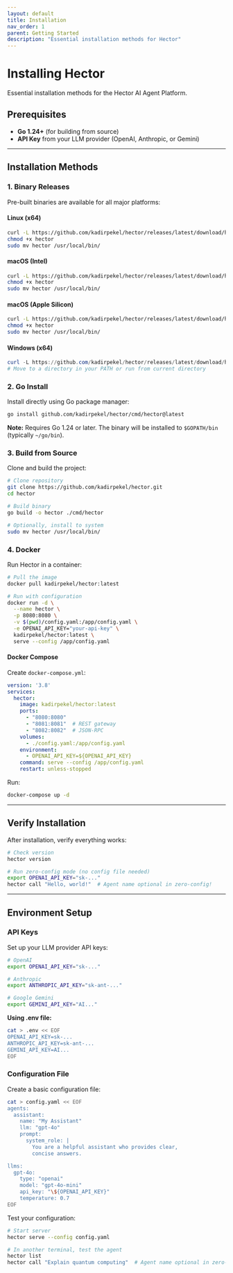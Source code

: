 ```yaml
---
layout: default
title: Installation
nav_order: 1
parent: Getting Started
description: "Essential installation methods for Hector"
---
```


# Installing Hector

Essential installation methods for the Hector AI Agent Platform.

## Prerequisites

- **Go 1.24+** (for building from source)
- **API Key** from your LLM provider (OpenAI, Anthropic, or Gemini)

---

## Installation Methods

### 1. Binary Releases

Pre-built binaries are available for all major platforms:

#### Linux (x64)
```bash
curl -L https://github.com/kadirpekel/hector/releases/latest/download/hector-linux-amd64 -o hector
chmod +x hector
sudo mv hector /usr/local/bin/
```

#### macOS (Intel)
```bash
curl -L https://github.com/kadirpekel/hector/releases/latest/download/hector-darwin-amd64 -o hector
chmod +x hector
sudo mv hector /usr/local/bin/
```

#### macOS (Apple Silicon)
```bash
curl -L https://github.com/kadirpekel/hector/releases/latest/download/hector-darwin-arm64 -o hector
chmod +x hector
sudo mv hector /usr/local/bin/
```

#### Windows (x64)
```powershell
curl -L https://github.com/kadirpekel/hector/releases/latest/download/hector-windows-amd64.exe -o hector.exe
# Move to a directory in your PATH or run from current directory
```

### 2. Go Install

Install directly using Go package manager:

```bash
go install github.com/kadirpekel/hector/cmd/hector@latest
```

**Note:** Requires Go 1.24 or later. The binary will be installed to `$GOPATH/bin` (typically `~/go/bin`).

### 3. Build from Source

Clone and build the project:

```bash
# Clone repository
git clone https://github.com/kadirpekel/hector.git
cd hector

# Build binary
go build -o hector ./cmd/hector

# Optionally, install to system
sudo mv hector /usr/local/bin/
```

### 4. Docker

Run Hector in a container:

```bash
# Pull the image
docker pull kadirpekel/hector:latest

# Run with configuration
docker run -d \
  --name hector \
  -p 8080:8080 \
  -v $(pwd)/config.yaml:/app/config.yaml \
  -e OPENAI_API_KEY="your-api-key" \
  kadirpekel/hector:latest \
  serve --config /app/config.yaml
```

#### Docker Compose

Create `docker-compose.yml`:

```yaml
version: '3.8'
services:
  hector:
    image: kadirpekel/hector:latest
    ports:
      - "8080:8080"
      - "8081:8081"  # REST gateway
      - "8082:8082"  # JSON-RPC
    volumes:
      - ./config.yaml:/app/config.yaml
    environment:
      - OPENAI_API_KEY=${OPENAI_API_KEY}
    command: serve --config /app/config.yaml
    restart: unless-stopped
```

Run:
```bash
docker-compose up -d
```

---

## Verify Installation

After installation, verify everything works:

```bash
# Check version
hector version

# Run zero-config mode (no config file needed)
export OPENAI_API_KEY="sk-..."
hector call "Hello, world!"  # Agent name optional in zero-config!
```

---

## Environment Setup

### API Keys

Set up your LLM provider API keys:

```bash
# OpenAI
export OPENAI_API_KEY="sk-..."

# Anthropic
export ANTHROPIC_API_KEY="sk-ant-..."

# Google Gemini
export GEMINI_API_KEY="AI..."
```

**Using .env file:**
```bash
cat > .env << EOF
OPENAI_API_KEY=sk-...
ANTHROPIC_API_KEY=sk-ant-...
GEMINI_API_KEY=AI...
EOF
```

### Configuration File

Create a basic configuration file:

```bash
cat > config.yaml << EOF
agents:
  assistant:
    name: "My Assistant"
    llm: "gpt-4o"
    prompt:
      system_role: |
        You are a helpful assistant who provides clear,
        concise answers.

llms:
  gpt-4o:
    type: "openai"
    model: "gpt-4o-mini"
    api_key: "\${OPENAI_API_KEY}"
    temperature: 0.7
EOF
```

Test your configuration:

```bash
# Start server
hector serve --config config.yaml

# In another terminal, test the agent
hector list
hector call "Explain quantum computing"  # Agent name optional in zero-config!
```

